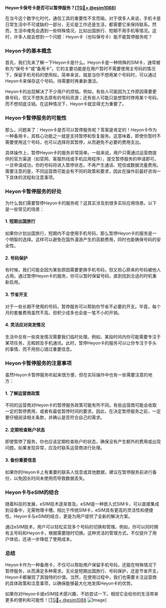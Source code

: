 **Heyon卡保号卡是否可以暂停服务？[[TG💪+ @esim1088](https://t.me/s/esim1088)]**

在当今这个数字化时代，通信工具的重要性不言而喻。对于很多人来说，手机卡是日常生活中不可或缺的一部分，无论是工作还是生活，都需要它来保持联系。然而，生活中难免会遇到一些特殊情况，比如出国旅行、短期不用手机等情况。这时，许多人就会想到一个问题：Heyon卡（也叫保号卡）能不能暂停服务呢？

### Heyon卡的基本概念

首先，我们先来了解一下Heyon卡是什么。Heyon卡是一种特殊的SIM卡，通常被称为“保号卡”或“备用卡”。它的主要功能是在用户暂时不需要使用主号码的情况下，保留手机号码的使用权。简单来说，就是当你不想用某个号码时，可以通过Heyon卡来保存这个号码，待需要时再重新激活。

Heyon卡的出现解决了不少用户的烦恼。例如，有些人可能因为工作原因需要更换号码，但又不想失去原有的号码资源；还有些人可能只是想暂时停用某个号码，而不想彻底注销。在这种情况下，Heyon卡就显得尤为重要了。

### Heyon卡暂停服务的可能性

那么，问题来了：Heyon卡是否可以暂停服务呢？答案是肯定的！Heyon卡作为一种备用卡，其核心功能之一就是支持暂停和恢复服务。这意味着，即使你暂时不需要使用这个号码，也可以选择将其暂停，从而避免不必要的费用支出。

具体操作上，暂停Heyon卡的服务非常简单。一般来说，用户只需通过运营商提供的官方渠道（如官网、客服热线或手机应用程序），提交暂停服务的申请即可。一旦申请成功，你的号码将进入暂停状态，不再产生通话、短信或数据流量费用。需要注意的是，不同运营商可能会有不同的政策和要求，因此在操作前最好咨询一下具体的流程和注意事项。

### Heyon卡暂停服务的好处

为什么我们需要暂停Heyon卡的服务呢？这其实涉及到很多实际应用场景。以下是一些常见的场景：

#### 1. **短期出国旅行**
如果你计划出国旅行，短期内不会使用手机号码，那么暂停Heyon卡的服务是一个明智的选择。这样可以避免在国外漫游产生的高额费用，同时也能确保号码的安全性。

#### 2. **号码保护**
有时候，我们可能会因为某些原因需要更换手机号码，但又担心原来的号码被他人占用。通过暂停Heyon卡的服务，你可以暂时保留号码，直到找到合适的时机重新启用。

#### 3. **节省开支**
对于一些长期不使用的号码，暂停服务可以帮助你节省不必要的开支。毕竟，每个月的套餐费用虽然不高，但积少成多也会是一笔不小的开销。

#### 4. **灵活应对突发情况**
生活中总有一些突发情况需要我们临时处理。例如，某段时间内你可能需要专注于某项任务，无暇顾及手机通讯。此时，暂停Heyon卡的服务可以让你专注于手头的事情，而不用担心错过重要信息。

### Heyon卡暂停服务的注意事项

虽然Heyon卡暂停服务听起来很方便，但在实际操作中也有一些需要注意的地方：

#### 1. **了解运营商政策**
不同的运营商对Heyon卡的暂停服务政策可能有所不同。有些运营商可能会收取一定的暂停费用，或者有最低暂停时间的要求。因此，在决定暂停服务之前，一定要仔细阅读相关条款，并确认是否符合自己的需求。

#### 2. **定期检查账户状态**
即使暂停了服务，你也应该定期检查账户的状态，确保没有产生额外的费用或出现问题。如果发现异常，应及时联系运营商进行处理。

#### 3. **备份重要信息**
如果你的Heyon卡上有重要的联系人信息或其他数据，建议在暂停服务前进行备份，以免因长时间未使用而导致数据丢失。

### Heyon卡与eSIM的结合

随着科技的发展，eSIM技术逐渐普及。eSIM是一种嵌入式SIM卡，可以直接集成到设备中，无需物理卡槽。相比于传统SIM卡，eSIM具有更高的灵活性和便捷性。Heyon卡与eSIM的结合，更是为用户提供了全新的解决方案。

通过eSIM技术，用户可以轻松实现多个号码的切换和管理。例如，你可以同时拥有主号码和Heyon卡，根据需要随时切换。这种灵活的管理方式，不仅提升了用户体验，还进一步降低了使用成本。

### 总结

Heyon卡作为一种备用卡，不仅可以帮助用户保留手机号码，还能在特殊情况下暂停服务，从而满足多种需求。无论是短期出国旅行、号码保护，还是节省开支，Heyon卡都展现了其独特的价值。当然，在使用过程中，我们也需要关注运营商的具体政策和注意事项，以确保能够最大化地发挥Heyon卡的优势。

如果你对Heyon卡或eSIM技术感兴趣，不妨尝试一下。相信它会给你的生活带来更多的便利和可能性！[[TG💪+ @esim1088](https://t.me/s/esim1088) ![Image](https://i.postimg.cc/4NQfJmqS/Snipaste-2025-05-13-00-14-12.png)]